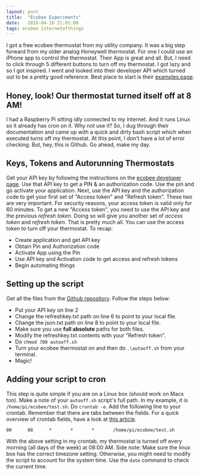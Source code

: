 ```yaml
---
layout: post
title:  "Ecobee Experiments"
date:   2016-04-16 21:01:00
tags: ecobee internetofthings
---
```


I got a free ecobee thermostat from my utility company. It was a big step forward from my older analog Honeywell thermostat. For one I could use an iPhone app to control the thermostat. Their App is great and all. But, I need to click through 5 different buttons to turn off my thermostat. I got lazy and so I got inspired. I went and looked into their developer API which turned out to be a pretty good reference. Best place to start is their [examples page](https://www.ecobee.com/home/developer/api/examples/index.shtml).

## Honey, look! Our thermostat turned itself off at 8 AM!

I had a Raspberry Pi sitting idly connected to my internet. And it runs Linux so it already has cron on it. Why not use it? So, I dug through their documentation and came up with a quick and dirty bash script which when executed turns off my thermostat. At this point, I don't have a lot of error checking. But, hey, this is Github. Go ahead, make my day.

## Keys, Tokens and Autorunning Thermostats

Get your API key by following the instructions on the [ecobee developer page](https://www.ecobee.com/home/developer/api/examples/ex1.shtml). Use that API key to get a PIN & an authorization code. Use the pin and go activate your application. Next, use the API key and the authorization code to get your first set of "Access token" and "Refresh token". These two are very important. For security reasons, your access token is valid only for 60 minutes. To get a new "Access token", you need to use the API key and the previous *refresh token*. Doing so will give you another set of *access token* and *refresh token*. That is pretty much all. You can use the access token to turn off your thermostat. To recap:

- Create application and get API key
- Obtain Pin and Authorization code
- Activate App using the Pin
- Use API key and Activation code to get access and refresh tokens
- Begin automating things

## Setting up the script

Get all the files from the [Github repository](https://github.com/MahadevanSrinivasan/ecobeeexperiments). Follow the steps below:
- Put your API key on line 2
- Change the refreshkey.txt path on line 6 to point to your local file.
- Change the json.txt path on line 8 to point to your local file.
- Make sure you use **full absolute** paths for both files.
- Modify the refreshkey.txt contents with your "Refresh token".
- Do `chmod 700 autooff.sh`
- Turn your ecobee thermostat on and then do `.\autooff.sh` from your terminal.
- Magic!

## Adding your script to cron

This step is quite simple if you are on a Linux box (should work on Macs too). Make a note of your `autooff.sh` script's full path. In my example, it is `/home/pi/ecobee/test.sh`. Do `crontab -e`. Add the following line to your crontab. Remember that there are tabs between the fields. For a quick overview of crontab fields, have a look at [this article](http://www.thegeekstuff.com/2009/06/15-practical-crontab-examples/).

``
00      08      *       *       *       /home/pi/ecobee/test.sh
``

With the above setting in my crontab, my thermostat is turned off every morning (all days of the week) at 08:00 AM. Side note: Make sure the linux box has the correct timezone setting. Otherwise, you might need to modify the script to account for the system time. Use the `date` command to check the current time.

